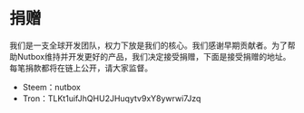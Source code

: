 # 捐赠

我们是一支全球开发团队，权力下放是我们的核心。我们感谢早期贡献者。为了帮助Nutbox维持并开发更好的产品，我们决定接受捐赠，下面是接受捐赠的地址。每笔捐款都将在链上公开，请大家监督。

* Steem：nutbox
* Tron：TLKt1uifJhQHU2JHuqytv9xY8ywrwi7Jzq
